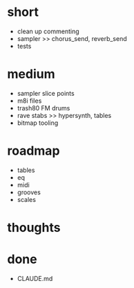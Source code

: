# short

- clean up commenting
- sampler >> chorus_send, reverb_send
- tests 

# medium

- sampler slice points
- m8i files
- trash80 FM drums
- rave stabs >> hypersynth, tables
- bitmap tooling

# roadmap

- tables
- eq
- midi
- grooves
- scales

# thoughts

# done

- CLAUDE.md

